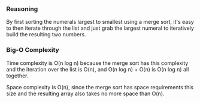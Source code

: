 ### Reasoning
By first sorting the numerals largest to smallest using a merge sort, it's easy to then iterate through the list and just grab the largest numeral to iteratively build the resulting two numbers.

### Big-O Complexity
Time complexity is O(n log n) because the merge sort has this complexity and the iteration over the list is O(n), and O(n log n) + O(n) is O(n log n) all together.

Space complexity is O(n), since the merge sort has space requirements this size and the resulting array also takes no more space than O(n).

